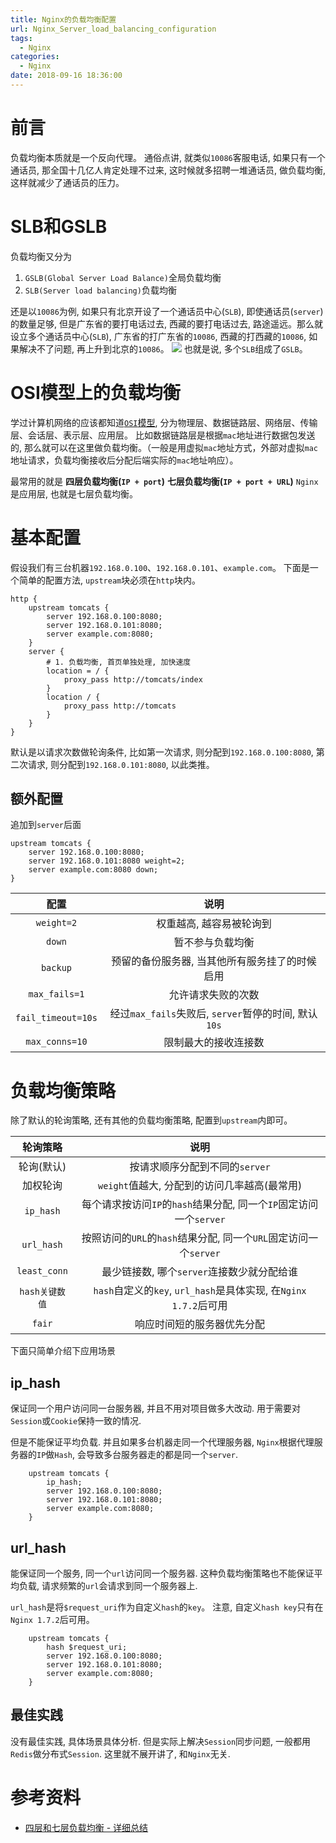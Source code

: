 ```yaml
---
title: Nginx的负载均衡配置
url: Nginx_Server_load_balancing_configuration
tags:
  - Nginx
categories:
  - Nginx
date: 2018-09-16 18:36:00
---
```


# 前言
负载均衡本质就是一个反向代理。
通俗点讲, 就类似`10086`客服电话, 如果只有一个通话员, 那全国十几亿人肯定处理不过来, 这时候就多招聘一堆通话员, 做负载均衡, 这样就减少了通话员的压力。

<!-- more -->

# SLB和GSLB

负载均衡又分为
1. `GSLB(Global Server Load Balance)`全局负载均衡
2. `SLB(Server load balancing)`负载均衡

还是以`10086`为例, 如果只有北京开设了一个通话员中心(`SLB`), 即使通话员(`server`)的数量足够, 但是广东省的要打电话过去, 西藏的要打电话过去, 路途遥远。那么就设立多个通话员中心(`SLB`), 广东省的打广东省的`10086`, 西藏的打西藏的`10086`, 如果解决不了问题, 再上升到北京的`10086`。
![](https://yuml.me/diagram/nofunky/class/[1广东用户]->[1广东10086],[2西藏用户]->[2西藏10086],[1广东10086]->[3北京10086],[2西藏10086]->[3北京10086])
也就是说, 多个`SLB`组成了`GSLB`。

# OSI模型上的负载均衡
学过计算机网络的应该都知道[`OSI`模型](https://zh.wikipedia.org/wiki/OSI模型), 分为物理层、数据链路层、网络层、传输层、会话层、表示层、应用层。
比如数据链路层是根据`mac`地址进行数据包发送的, 那么就可以在这里做负载均衡。（一般是用虚拟`mac`地址方式，外部对虚拟`mac`地址请求，负载均衡接收后分配后端实际的`mac`地址响应）。

最常用的就是
**四层负载均衡(`IP + port`)**
**七层负载均衡(`IP + port + URL`)**
`Nginx`是应用层, 也就是七层负载均衡。


# 基本配置
假设我们有三台机器`192.168.0.100`、`192.168.0.101`、`example.com`。
下面是一个简单的配置方法, `upstream`块必须在`http`块内。
```
http {
    upstream tomcats {
        server 192.168.0.100:8080;
        server 192.168.0.101:8080;
        server example.com:8080;
    }
    server {
        # 1. 负载均衡, 首页单独处理, 加快速度
        location = / {
            proxy_pass http://tomcats/index
        }
        location / {
            proxy_pass http://tomcats
        }
    }
}
```
默认是以请求次数做轮询条件, 比如第一次请求, 则分配到`192.168.0.100:8080`, 第二次请求, 则分配到`192.168.0.101:8080`, 以此类推。

## 额外配置
追加到`server`后面
```
upstream tomcats {
    server 192.168.0.100:8080;
    server 192.168.0.101:8080 weight=2;
    server example.com:8080 down;
}
```
| 配置 | 说明 |
|:------:|:------:|
| `weight=2` | 权重越高, 越容易被轮询到 |
| `down` | 暂不参与负载均衡 |
| `backup` | 预留的备份服务器, 当其他所有服务挂了的时候启用 |
| `max_fails=1` | 允许请求失败的次数 |
| `fail_timeout=10s` | 经过`max_fails`失败后, `server`暂停的时间, 默认`10s` |
| `max_conns=10` | 限制最大的接收连接数 |

# 负载均衡策略
除了默认的轮询策略, 还有其他的负载均衡策略, 配置到`upstream`内即可。

| 轮询策略 | 说明 |
|:------------:|:------:|
| 轮询(默认) | 按请求顺序分配到不同的`server` |
| 加权轮询 | `weight`值越大, 分配到的访问几率越高(最常用) |
| `ip_hash` | 每个请求按访问`IP`的`hash`结果分配, 同一个`IP`固定访问一个`server` |
| `url_hash` | 按照访问的`URL`的`hash`结果分配, 同一个`URL`固定访问一个`server` |
| `least_conn` | 最少链接数, 哪个`server`连接数少就分配给谁 |
| `hash关键数值` | `hash`自定义的`key`, `url_hash`是具体实现, 在`Nginx 1.7.2`后可用
| `fair` | 响应时间短的服务器优先分配 |

下面只简单介绍下应用场景

## ip_hash
保证同一个用户访问同一台服务器, 并且不用对项目做多大改动.
用于需要对`Session`或`Cookie`保持一致的情况.

但是不能保证平均负载.
并且如果多台机器走同一个代理服务器, `Nginx`根据代理服务器的`IP`做`Hash`, 会导致多台服务器走的都是同一个`server`.
```
    upstream tomcats {
        ip_hash;
        server 192.168.0.100:8080;
        server 192.168.0.101:8080;
        server example.com:8080;
    }
```

## url_hash
能保证同一个服务, 同一个`url`访问同一个服务器.
这种负载均衡策略也不能保证平均负载, 请求频繁的`url`会请求到同一个服务器上.

`url_hash`是将`$request_uri`作为自定义`hash`的`key`。
注意, 自定义`hash key`只有在`Nginx 1.7.2`后可用。
```
    upstream tomcats {
        hash $request_uri;
        server 192.168.0.100:8080;
        server 192.168.0.101:8080;
        server example.com:8080;
    }
```

## 最佳实践
没有最佳实践, 具体场景具体分析.
但是实际上解决`Session`同步问题, 一般都用`Redis`做分布式`Session`.
这里就不展开讲了, 和`Nginx`无关.

# 参考资料
- [四层和七层负载均衡 - 详细总结](http://blog.51cto.com/dmwing/1896879)